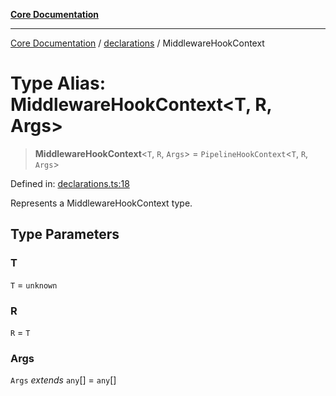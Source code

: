 [**Core Documentation**](../../README.md)

***

[Core Documentation](../../README.md) / [declarations](../README.md) / MiddlewareHookContext

# Type Alias: MiddlewareHookContext\<T, R, Args\>

> **MiddlewareHookContext**\<`T`, `R`, `Args`\> = `PipelineHookContext`\<`T`, `R`, `Args`\>

Defined in: [declarations.ts:18](https://github.com/stonemjs/core/blob/e2fddc9518734748c09a72d4b4064dd1d4c1288c/src/declarations.ts#L18)

Represents a MiddlewareHookContext type.

## Type Parameters

### T

`T` = `unknown`

### R

`R` = `T`

### Args

`Args` *extends* `any`[] = `any`[]
